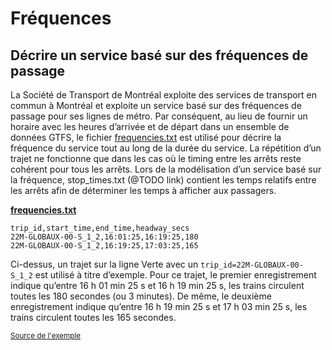 # Fréquences

## Décrire un service basé sur des fréquences de passage
 
 La Société de Transport de Montréal exploite des services de transport en commun à Montréal et exploite un service basé sur des fréquences de passage pour ses lignes de métro. Par conséquent, au lieu de fournir un horaire avec les heures d’arrivée et de départ dans un ensemble de données GTFS, le fichier [frequencies.txt](../../reference/#frequenciestxt) est utilisé pour décrire la fréquence du service tout au long de la durée du service. La répétition d’un trajet ne fonctionne que dans les cas où le timing entre les arrêts reste cohérent pour tous les arrêts. Lors de la modélisation d’un service basé sur la fréquence, stop_times.txt (@TODO link) contient les temps relatifs entre les arrêts afin de déterminer les temps à afficher aux passagers. 
 
 [**frequencies.txt**](../../reference/#frequenciestxt) 
 
```
trip_id,start_time,end_time,headway_secs
22M-GLOBAUX-00-S_1_2,16:01:25,16:19:25,180
22M-GLOBAUX-00-S_1_2,16:19:25,17:03:25,165
``` 
 
 Ci-dessus, un trajet sur la ligne Verte avec un `trip_id=22M-GLOBAUX-00-S_1_2` est utilisé à titre d’exemple. Pour ce trajet, le premier enregistrement indique qu’entre 16 h 01 min 25 s et 16 h 19 min 25 s, les trains circulent toutes les 180 secondes (ou 3 minutes). De même, le deuxième enregistrement indique qu’entre 16 h 19 min 25 s et 17 h 03 min 25 s, les trains circulent toutes les 165 secondes. 
 
 
 
 <sup>[Source de l'exemple](https://www.stm.info/en/about/developers)</sup>